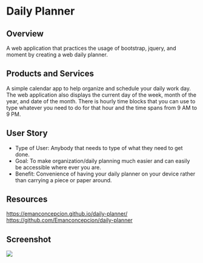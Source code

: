 # Daily Planner

## Overview

A web application that practices the usage of bootstrap, jquery, and moment by creating a web daily planner.

## Products and Services

A simple calendar app to help organize and schedule your daily work day. The web application also displays the current day of the week, month of the year, and date of the month. There is hourly time blocks that you can use to type whatever you need to do for that hour and the time spans from 9 AM to 9 PM.

## User Story

- Type of User: Anybody that needs to type of what they need to get done.
- Goal: To make organization/daily planning much easier and can easily be accessible where ever you are.
- Benefit: Convenience of having your daily planner on your device rather than carrying a piece or paper around.

## Resources

https://emanconcepcion.github.io/daily-planner/
https://github.com/Emanconcepcion/daily-planner

## Screenshot

<img src="./assests/word-day.png">
